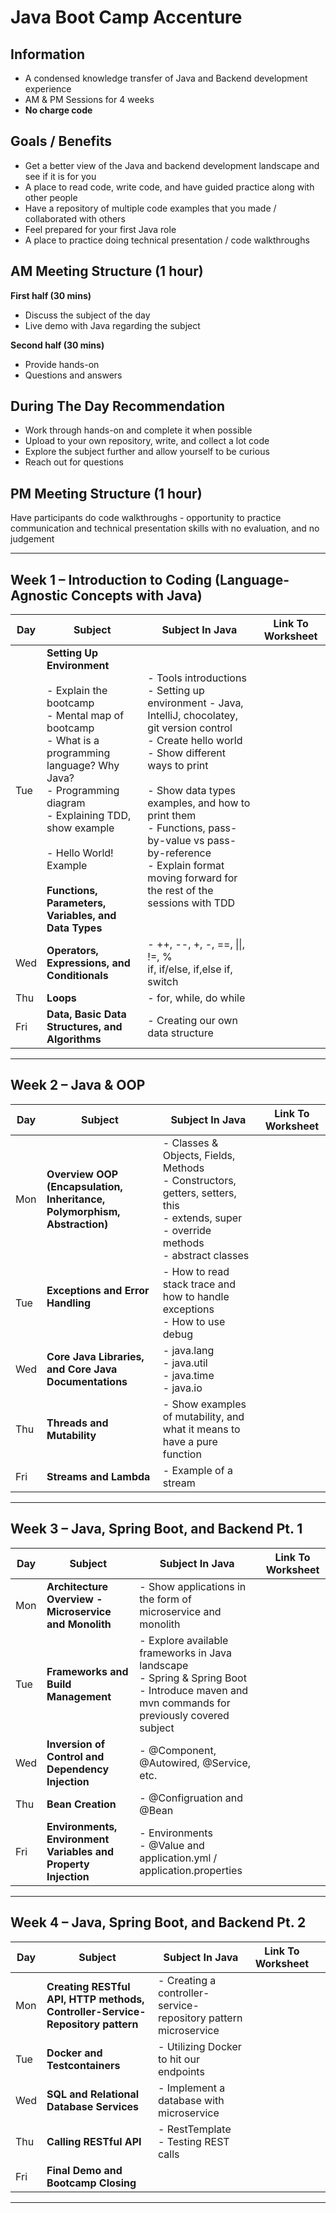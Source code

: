 # Java Boot Camp Accenture
## Information
- A condensed knowledge transfer of Java and Backend development experience
- AM & PM Sessions for 4 weeks
- **No charge code**
## Goals / Benefits
- Get a better view of the Java and backend development landscape and see if it is for you
- A place to read code, write code, and have guided practice along with other people
- Have a repository of multiple code examples that you made / collaborated with others
- Feel prepared for your first Java role
- A place to practice doing technical presentation / code walkthroughs
## AM Meeting Structure (1 hour)
**First half (30 mins)** 
- Discuss the subject of the day
- Live demo with Java regarding the subject

**Second half (30 mins)** 
- Provide hands-on
- Questions and answers
## During The Day Recommendation
- Work through hands-on and complete it when possible
- Upload to your own repository, write, and collect a lot code
- Explore the subject further and allow yourself to be curious
- Reach out for questions
## PM Meeting Structure (1 hour)
Have participants do code walkthroughs - opportunity to practice communication and technical presentation skills with no evaluation, and no judgement

---
## Week 1 – Introduction to Coding (Language-Agnostic Concepts with Java)

| Day | Subject                                                                                                                                                                                                                                                                                   | Subject In Java                                                                                                                                                                                                                                                                                                                                    | Link To Worksheet |
| --- | ----------------------------------------------------------------------------------------------------------------------------------------------------------------------------------------------------------------------------------------------------------------------------------------- | -------------------------------------------------------------------------------------------------------------------------------------------------------------------------------------------------------------------------------------------------------------------------------------------------------------------------------------------------- | ----------------- |
| Tue | **Setting Up Environment** <br><br>- Explain the bootcamp<br>- Mental map of bootcamp<br>- What is a programming language? Why Java?<br>- Programming diagram<br>- Explaining TDD, show example<br><br>- Hello World! Example<br><br>**Functions, Parameters, Variables, and Data Types** | - Tools introductions<br>- Setting up environment - Java, IntelliJ, chocolatey, git version control<br>- Create hello world<br>- Show different ways to print<br><br>- Show data types examples, and how to print them<br>- Functions, pass-by-value vs pass-by-reference<br>- Explain format moving forward for the rest of the sessions with TDD |                   |
| Wed | **Operators, Expressions, and Conditionals**                                                                                                                                                                                                                                              | - ++, --, +, -, ==, \|\|, !=, %<br>if, if/else, if,else if, switch<br>                                                                                                                                                                                                                                                                             |                   |
| Thu | **Loops<br>**                                                                                                                                                                                                                                                                             | - for, while, do while<br>                                                                                                                                                                                                                                                                                                                         |                   |
| Fri | **Data, Basic Data Structures, and Algorithms**                                                                                                                                                                                                                                           | - Creating our own data structure                                                                                                                                                                                                                                                                                                                  |                   |

---
## Week 2 – Java & OOP

| Day | Subject                                                                  | Subject In Java                                                                                                                                | Link To Worksheet |
| --- | ------------------------------------------------------------------------ | ---------------------------------------------------------------------------------------------------------------------------------------------- | ----------------- |
| Mon | **Overview OOP (Encapsulation, Inheritance, Polymorphism, Abstraction)** | - Classes & Objects, Fields, Methods<br>- Constructors, getters, setters, this<br>- extends, super<br>- override methods<br>- abstract classes |                   |
| Tue | **Exceptions and Error Handling**<br><br>                                | - How to read stack trace and how to handle exceptions<br>- How to use debug                                                                   |                   |
| Wed | **Core Java Libraries, and Core Java Documentations**<br>                | - java.lang<br>- java.util<br>- java.time<br>- java.io                                                                                         |                   |
| Thu | **Threads and Mutability**                                               | - Show examples of mutability, and what it means to have a pure function                                                                       |                   |
| Fri | **Streams and Lambda**                                                   | - Example of a stream                                                                                                                          |                   |

---
## Week 3 – Java, Spring Boot, and Backend Pt. 1

| Day | Subject                                                        | Subject In Java                                                                                                                                 | Link To Worksheet |
| --- | -------------------------------------------------------------- | ----------------------------------------------------------------------------------------------------------------------------------------------- | ----------------- |
| Mon | **Architecture Overview - Microservice and Monolith**          | - Show applications in the form of microservice and monolith                                                                                    |                   |
| Tue | **Frameworks and Build Management**                            | - Explore available frameworks in Java landscape<br>- Spring & Spring Boot<br>- Introduce maven and mvn commands for previously covered subject |                   |
| Wed | **Inversion of Control and Dependency Injection**              | - @Component, @Autowired, @Service, etc.                                                                                                        |                   |
| Thu | **Bean Creation**                                              | - @Configruation and @Bean                                                                                                                      |                   |
| Fri | **Environments, Environment Variables and Property Injection** | - Environments<br>- @Value and application.yml / application.properties                                                                         |                   |

---
## Week 4 – Java, Spring Boot, and Backend Pt. 2

| Day | Subject                                                                       | Subject In Java                                                 | Link To Worksheet |     |
| --- | ----------------------------------------------------------------------------- | --------------------------------------------------------------- | ----------------- | --- |
| Mon | **Creating RESTful API, HTTP methods, Controller-Service-Repository pattern** | - Creating a controller-service-repository pattern microservice |                   |     |
| Tue | **Docker and Testcontainers**                                                 | - Utilizing Docker to hit our endpoints                         |                   |     |
| Wed | **SQL and Relational Database Services**                                      | - Implement a database with microservice                        |                   |     |
| Thu | **Calling RESTful API**                                                       | - RestTemplate<br>- Testing REST calls                          |                   |     |
| Fri | **Final Demo and Bootcamp Closing**                                           |                                                                 |                   |     |

---
